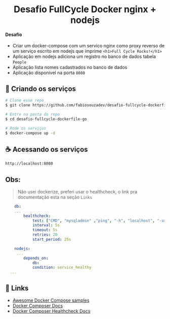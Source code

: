 <h1 align="center">
  Desafio FullCycle Docker nginx + nodejs
</h1>

#### Desafio
* Criar um docker-compose com um servico nginx como proxy reverso de um serviço escrito em nodejs que imprime 
`<h1>Full Cycle Rocks!</h1>`
* Aplicação em nodejs adiciona um registro no banco de dados tabela `People`
* Aplicação lista nomes cadastrados no banco de dados
* Aplicação disponivel na porta `8080`

## 🚀 Criando os serviços 

```bash
# Clone esse repo
$ git clone https://github.com/fabiosouzadev/desafio-fullcycle-dockerfile-go

# Entre na pasta do repo
$ cd desafio-fullcycle-dockerfile-go

# Rode os serviços
$ docker-compose up -d
```

## ☕ Acessando os serviços

```bash
http://localhost:8080
```

## Obs:
> Não usei dockerize, preferi usar o healthcheck, o link pra documentação esta na seção `Links`
```yaml
    db:
    ...
        healthcheck:
            test: ["CMD", "mysqladmin" ,"ping", "-h", "localhost", "-uroot", "-proot"]
            interval: 5s
            timeout: 5s
            retries: 20
            start_period: 25s

    nodejs:
     ...
        depends_on:
            db:
            condition: service_healthy
  ...
```

## 📖 Links
- [Awesome Docker Compose samples](https://github.com/docker/awesome-compose)
- [Docker Composer Docs](https://docs.docker.com/compose/)
- [Docker Composer Healthcheck Docs](https://docs.docker.com/engine/reference/builder/#healthcheck)
